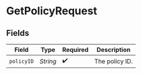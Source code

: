 # GetPolicyRequest


## Fields

| Field              | Type               | Required           | Description        |
| ------------------ | ------------------ | ------------------ | ------------------ |
| `policyID`         | *String*           | :heavy_check_mark: | The policy ID.     |
